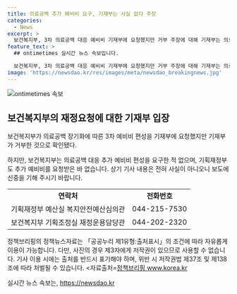 ```yaml
---
title: 의료공백 추가 예비비 요구, 기재부는 사실 없다 주장
categories:
  - News
excerpt: >
  보건복지부, 3차 의료공백 대응 예비비 기재부에 요청했지만 거부 주장에 대해 기재부는 의료공백 추가 예비비 요청한 적 없다고 반박. 기획재정부도 추가 요청 없었다고 전했다. 관련 부처는 기사 내용을 부인하며 신중한 보도를 요청했다. (문의 : 기획재정부 044-215-7530, 보건복지부 044-202-2320)
feature_text: >
  ## ontimetimes 실시간 뉴스 속보입니다.

  보건복지부, 3차 의료공백 대응 예비비 기재부에 요청했지만 거부 주장에 대해 기재부는 의료공백 추가 예비비 요청한 적 없다고 반박. 기획재정부도 추가 요청 없었다고 전했다. 관련 부처는 기사 내용을 부인하며 신중한 보도를 요청했다. (문의 : 기획재정부 044-215-7530, 보건복지부 044-202-2320)
image: 'https://newsdao.kr/res/images/meta/newsdao_breakingnews.jpg'
---
```


<p><img src="https://newsdao.kr/res/images/meta/newsdao_breakingnews.jpg" alt="ontimetimes 속보" /></p>

<h2 data-ke-size="size26">보건복지부의 재정요청에 대한 기재부 입장</h2>

<p data-ke-size="size16">보건복지부가 의료공백 장기화에 따른 3차 예비비 편성을 기재부에 요청했지만 기재부가 거부한 것으로 확인됐다.</p>

<p data-ke-size="size16">하지만, 보건복지부는 의료공백 대응 추가 예비비 편성을 요구한 적 없으며, 기획재정부도 추가 예비비를 요청받은 바 없습니다. 상기 기사 내용은 전혀 사실이 아니오니 보도에 신중을 기해 주시기 바랍니다.</p>

<table>
    <tr>
        <td style="text-align: center; height: 17px;"><b>연락처</b></td>
        <td style="text-align: center; height: 17px;"><b>전화번호</b></td>
    </tr>
    <tr>
        <td>기획재정부 예산실 복지안전예산심의관</td>
        <td style="text-align: center;">044-215-7530</td>
    </tr>
    <tr>
        <td>보건복지부 기획조정실 재정운용담당관</td>
        <td style="text-align: center;">044-202-2320</td>
    </tr>
</table>

<p data-ke-size="size16">정책브리핑의 정책뉴스자료는 「공공누리 제1유형:출처표시」의 조건에 따라 자유롭게 이용이 가능합니다. 다만, 사진의 경우 제3자에게 저작권이 있으므로 사용할 수 없습니다. 기사 이용 시에는 출처를 반드시 표기해야 하며, 위반 시 저작권법 제37조 및 제138조에 따라 처벌될 수 있습니다. <자료출처=<a href="www.korea.kr">정책브리핑 www.korea.kr</a></p>
실시간 뉴스 속보는, <a href="https://newsdao.kr" rel="dofollow">https://newsdao.kr</a>



